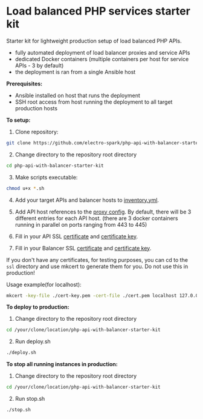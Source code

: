 # Load balanced PHP services starter kit
Starter kit for lightweight production setup of load balanced PHP APIs.
  - fully automated deployment of load balancer proxies and service APIs
  - dedicated Docker containers (multiple containers per host for service APIs - 3 by default)
  - the deployment is ran from a single Ansible host

__Prerequisites:__
 - Ansible installed on host that runs the deployment
 - SSH root access from host running the deployment to all target production hosts

__To setup:__
1. Clone repository:
```bash
git clone https://github.com/electro-spark/php-api-with-balancer-starter-kit.git
```

2. Change directory to the repository root directory
```bash
cd php-api-with-balancer-starter-kit
```

3. Make scripts executable:
```bash
chmod u+x *.sh
```
   
4. Add your target APIs and balancer hosts to [inventory.yml](https://github.com/electro-spark/php-api-with-balancer-starter-kit/blob/main/inventories/inventory.yml).
   
5. Add API host references to the [proxy config](https://github.com/electro-spark/php-api-with-balancer-starter-kit/blob/4b29c3cc1cbb84477bb46fdc343871b45293527b/balancer/default.conf#L4).
   By default, there will be 3 different entries for each API host. (there are 3 docker containers running in parallel on ports ranging from 443 to 445)
   
6. Fill in your API SSL [certificate](https://github.com/electro-spark/php-api-with-balancer-starter-kit/blob/main/api/ssl/cert.pem) and [certificate key](https://github.com/electro-spark/php-api-with-balancer-starter-kit/blob/main/api/ssl/cert-key.pem).
   
7. Fill in your Balancer SSL [certificate](https://github.com/electro-spark/php-api-with-balancer-starter-kit/blob/main/balancer/ssl/cert.pem) and [certificate key](https://github.com/electro-spark/php-api-with-balancer-starter-kit/blob/main/balancer/ssl/cert-key.pem).

If you don't have any certificates, for testing purposes, you can cd to the `ssl` directory and use mkcert to generate them for you. Do not use this in production!

Usage example(for localhost):
```bash
mkcert -key-file ./cert-key.pem -cert-file ./cert.pem localhost 127.0.0.1 ::1
```

__To deploy to production:__
1. Change directory to the repository root directory
```bash
cd /your/clone/location/php-api-with-balancer-starter-kit
```
2. Run deploy.sh
```bash
./deploy.sh
```

__To stop all running instances in production:__
1. Change directory to the repository root directory
```bash
cd /your/clone/location/php-api-with-balancer-starter-kit
```
2. Run stop.sh
```bash
./stop.sh
```



